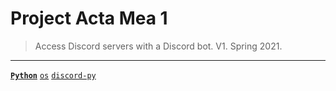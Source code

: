 # Project Acta Mea 1
> Access Discord servers with a Discord bot. V1. Spring 2021.

---

[**`Python`**](https://github.com/lxRbckl/lxRbckl/blob/main/Python/README.md)
[`os`](https://github.com/lxRbckl/lxRbckl/blob/main/Python/os.md)
[`discord-py`](https://github.com/lxRbckl/lxRbckl/blob/main/Python/discord-py.md)

# 
